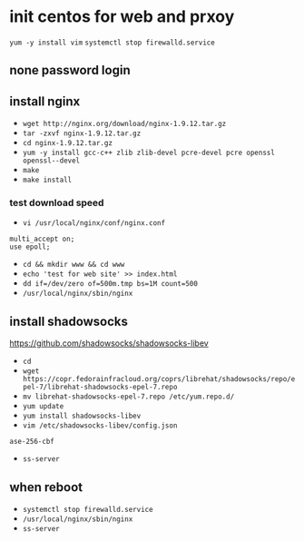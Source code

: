 # init centos for web and prxoy
`yum -y install vim`
`systemctl stop firewalld.service`
## none password login

## install nginx
- `wget http://nginx.org/download/nginx-1.9.12.tar.gz`
- `tar -zxvf nginx-1.9.12.tar.gz`
- `cd nginx-1.9.12.tar.gz`
- `yum -y install gcc-c++ zlib zlib-devel pcre-devel pcre openssl openssl--devel`
-  `make`
-  `make install`

### test download speed
- `vi /usr/local/nginx/conf/nginx.conf`
```
multi_accept on;  
use epoll;
```
- `cd && mkdir www && cd www`
- `echo 'test for web site' >> index.html`
- `dd if=/dev/zero of=500m.tmp bs=1M count=500`
- `/usr/local/nginx/sbin/nginx`

## install shadowsocks

https://github.com/shadowsocks/shadowsocks-libev

- `cd`
- `wget https://copr.fedorainfracloud.org/coprs/librehat/shadowsocks/repo/epel-7/librehat-shadowsocks-epel-7.repo`
- `mv librehat-shadowsocks-epel-7.repo /etc/yum.repo.d/`
- `yum update`
- `yum install shadowsocks-libev`
- `vim /etc/shadowsocks-libev/config.json`
```
ase-256-cbf
```
- `ss-server`

## when reboot

- `systemctl stop firewalld.service`
- `/usr/local/nginx/sbin/nginx`
- `ss-server`

